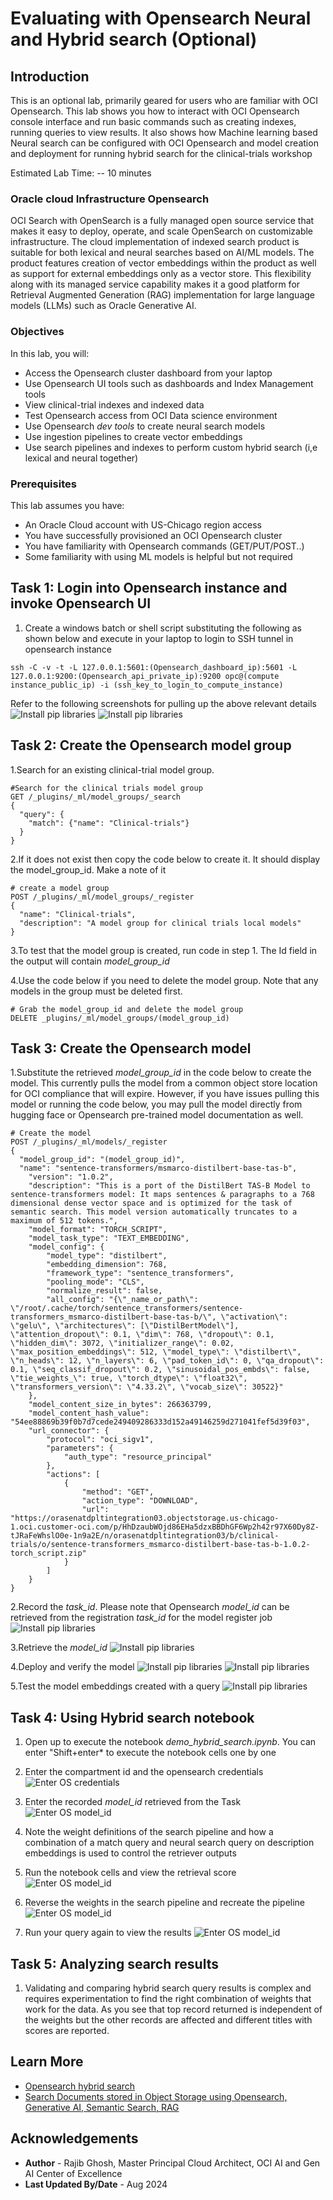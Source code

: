 # Evaluating with Opensearch Neural and Hybrid search (Optional)

## Introduction

This is an optional lab, primarily geared for users who are familiar with OCI Opensearch. This lab shows you how to interact with OCI Opensearch console interface and run basic commands such as creating indexes, running queries to view results. It also shows how Machine learning based Neural search can be configured with OCI Opensearch and model creation and deployment for running hybrid search for the clinical-trials workshop

Estimated Lab Time: -- 10 minutes

### Oracle cloud Infrastructure Opensearch

OCI Search with OpenSearch is a fully managed open source service that makes it easy to deploy, operate, and scale OpenSearch on customizable infrastructure. The cloud implementation of indexed search product is suitable for both lexical and neural searches based on AI/ML models. The product features creation of vector embeddings within the product as well as support for external embeddings only as a vector store. This flexibility along with its managed service capability makes it a good platform for Retrieval Augmented Generation (RAG) implementation for large language models (LLMs) such as Oracle Generative AI.

### Objectives

In this lab, you will:

* Access the Opensearch cluster dashboard from your laptop
* Use Opensearch UI tools such as dashboards and Index Management tools
* View clinical-trial indexes and indexed data
* Test Opensearch access from OCI Data science environment
* Use Opensearch *dev tools* to create neural search models
* Use ingestion pipelines to create vector embeddings
* Use search pipelines and indexes to perform custom hybrid search (i,e lexical and neural together)

### Prerequisites

This lab assumes you have:

* An Oracle Cloud account with US-Chicago region access
* You have successfully provisioned an OCI Opensearch cluster
* You have familiarity with Opensearch commands (GET/PUT/POST..)
* Some familiarity with using ML models is helpful but not required

## Task 1: Login into Opensearch instance and invoke Opensearch UI

1. Create a windows batch or shell script substituting the following as shown below and execute in your laptop to login to SSH tunnel in opensearch instance

```text
ssh -C -v -t -L 127.0.0.1:5601:(Opensearch_dashboard_ip):5601 -L 127.0.0.1:9200:(Opensearch_api_private_ip):9200 opc@(compute instance_public_ip) -i (ssh_key_to_login_to_compute_instance)
```

Refer to the following screenshots for pulling up the above relevant details 
  ![Install pip libraries](images/LAB6-OS-13.png)
  ![Install pip libraries](images/LAB6-COMPUTE-3.png)

## Task 2: Create the Opensearch model group

1.Search for an existing clinical-trial model group.

```text
#Search for the clinical trials model group
GET /_plugins/_ml/model_groups/_search
{
  "query": {
    "match": {"name": "Clinical-trials"}
  }
}
```

2.If it does not exist then copy the code below to create it. It should display the model_group_id. Make a note of it

```text
# create a model group 
POST /_plugins/_ml/model_groups/_register
{
  "name": "Clinical-trials",
  "description": "A model group for clinical trials local models"
}
```

3.To test that the model group is created, run code in step 1. The Id field in the output will contain *model_group_id*

4.Use the code below if you need to delete the model group. Note that any models in the group must be deleted first.

```text
# Grab the model_group_id and delete the model group
DELETE _plugins/_ml/model_groups/(model_group_id)
```

## Task 3: Create the Opensearch model

1.Substitute the retrieved *model_group_id* in the code below to create the model. This currently pulls the model from a common object store location for OCI compliance that will expire. However, if you have issues pulling this model or running the code below, you may pull the model directly from hugging face or Opensearch pre-trained model documentation as well.

```text
# Create the model
POST /_plugins/_ml/models/_register
{
  "model_group_id": "(model_group_id)",
  "name": "sentence-transformers/msmarco-distilbert-base-tas-b",
    "version": "1.0.2",
    "description": "This is a port of the DistilBert TAS-B Model to sentence-transformers model: It maps sentences & paragraphs to a 768 dimensional dense vector space and is optimized for the task of semantic search. This model version automatically truncates to a maximum of 512 tokens.",
    "model_format": "TORCH_SCRIPT",
    "model_task_type": "TEXT_EMBEDDING",
    "model_config": {
        "model_type": "distilbert",
        "embedding_dimension": 768,
        "framework_type": "sentence_transformers",
        "pooling_mode": "CLS",
        "normalize_result": false,
        "all_config": "{\"_name_or_path\": \"/root/.cache/torch/sentence_transformers/sentence-transformers_msmarco-distilbert-base-tas-b/\", \"activation\": \"gelu\", \"architectures\": [\"DistilBertModel\"], \"attention_dropout\": 0.1, \"dim\": 768, \"dropout\": 0.1, \"hidden_dim\": 3072, \"initializer_range\": 0.02, \"max_position_embeddings\": 512, \"model_type\": \"distilbert\", \"n_heads\": 12, \"n_layers\": 6, \"pad_token_id\": 0, \"qa_dropout\": 0.1, \"seq_classif_dropout\": 0.2, \"sinusoidal_pos_embds\": false, \"tie_weights_\": true, \"torch_dtype\": \"float32\", \"transformers_version\": \"4.33.2\", \"vocab_size\": 30522}"
    },
    "model_content_size_in_bytes": 266363799,
    "model_content_hash_value": "54ee88869b39f0b7d7cede249409286333d152a49146259d271041fef5d39f03",
    "url_connector": {
        "protocol": "oci_sigv1",
        "parameters": {
            "auth_type": "resource_principal"
        },
        "actions": [
            {
                "method": "GET",
                "action_type": "DOWNLOAD",
                "url": "https://orasenatdpltintegration03.objectstorage.us-chicago-1.oci.customer-oci.com/p/HhDzaubWOjd86EHa5dzxBBDhGF6Wp2h42r97X60Dy8Z-tJRaFeWhslO0e-1n9a2E/n/orasenatdpltintegration03/b/clinical-trials/o/sentence-transformers_msmarco-distilbert-base-tas-b-1.0.2-torch_script.zip"
            }
        ]
    }
}
```

2.Record the *task_id*. Please note that Opensearch *model_id* can be retrieved from the registration *task_id* for the model register job
  ![Install pip libraries](images/lab6-os-8.png)

3.Retrieve the *model_id*
  ![Install pip libraries](images/lab6-os-9.png)

4.Deploy and verify the model
  ![Install pip libraries](images/lab6-os-10.png)
  ![Install pip libraries](images/lab6-os-11.png)

5.Test the model embeddings created with a query
  ![Install pip libraries](images/lab6-os-12.png)

## Task 4: Using Hybrid search notebook

1. Open up to execute the notebook *demo_hybrid_search.ipynb*. You can enter "Shift+enter* to execute the notebook cells one by one

2. Enter the compartment id and the opensearch credentials
  ![Enter OS credentials](images/lab6-note-os-1.png)

3. Enter the recorded *model_id* retrieved from the Task
  ![Enter OS model_id](images/lab6-note-os-2.png)

4. Note the weight definitions of the search pipeline and how a combination of a match query and neural search query on description embeddings is used to control the retriever outputs

5. Run the notebook cells and view the retrieval score  
  ![Enter OS model_id](images/lab6-note-os-3.png)

6. Reverse the weights in the search pipeline and recreate the pipeline 
  ![Enter OS model_id](images/lab6-note-os-4.png)

7. Run your query again to view the results
  ![Enter OS model_id](images/lab6-note-os-5.png)

## Task 5: Analyzing search results

1. Validating and comparing hybrid search query results is complex and requires experimentation to find the right combination of weights that work for the data. As you see that top record returned is independent of the weights but the other records are affected and different titles with scores are reported. 

## Learn More

* [Opensearch hybrid search](https://opensearch.org/docs/latest/search-plugins/hybrid-search/#step-4-configure-a-search-pipeline)
* [Search Documents stored in Object Storage using Opensearch, Generative AI, Semantic Search, RAG](https://apexapps.oracle.com/pls/apex/r/dbpm/livelabs/view-workshop?wid=3762)

## Acknowledgements

* **Author** - Rajib Ghosh, Master Principal Cloud Architect, OCI AI and Gen AI Center of Excellence
* **Last Updated By/Date** - Aug 2024

